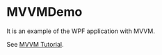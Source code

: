# MVVMDemo

It is an example of the WPF application with MVVM.

See [MVVM Tutorial](https://www.tutorialspoint.com/mvvm/index.htm).